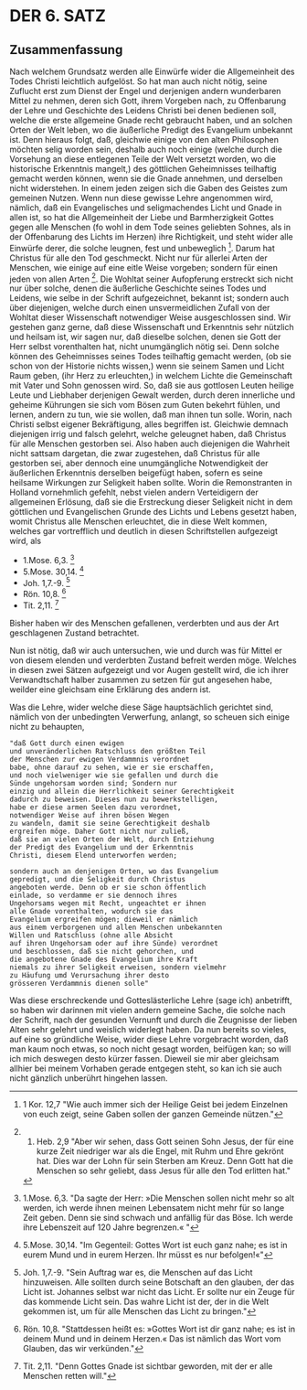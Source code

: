 <!-- Seite 163 -->

DER 6. SATZ
===========

Zusammenfassung
---------------

Nach welchem Grundsatz werden alle Einwürfe
wider die Allgemeinheit des Todes Christi leichtlich
aufgelöst. So hat man auch nicht nötig,
seine Zuflucht erst zum Dienst der Engel und derjenigen
andern wunderbaren Mittel zu nehmen, deren
sich Gott, ihrem Vorgeben nach, zu Offenbarung
der Lehre und Geschichte des Leidens Christi
bei denen bedienen soll, welche die erste allgemeine<!-- seite 31 -->
Gnade recht gebraucht haben, und an solchen Orten
der Welt leben, wo die äußerliche Predigt des
Evangelium unbekannt ist. Denn hieraus folgt, daß,
gleichwie einige von den alten Philosophen möchten
selig worden sein, deshalb auch noch einige (welche
durch die Vorsehung an diese entlegenen Teile
der Welt versetzt worden, wo die historische Erkenntnis
mangelt,) des göttlichen Geheimnisses
teilhaftig gemacht werden können, wenn sie die
Gnade annehmen, und derselben nicht widerstehen.
In einem jeden zeigen sich die Gaben des
Geistes zum gemeinen Nutzen. Wenn nun diese
gewisse Lehre angenommen wird, nämlich, daß ein
Evangelisches und seligmachendes Licht und Gnade
in allen ist, so hat die Allgemeinheit der Liebe und
Barmherzigkeit Gottes gegen alle Menschen (fo
wohl in dem Tode seines geliebten Sohnes, als
in der Offenbarung des  Lichts im Herzen) ihre
Richtigkeit, und  steht wider alle Einwürfe derer,
die solche leugnen, fest und unbeweglich [^a_pre_06-satz_01]. Darum
hat Christus für alle den Tod geschmeckt. Nicht
nur für allerlei Arten der Menschen, wie einige auf
eine eitle Weise vorgeben; sondern für einen jeden
von allen Arten [^a_pre_06-satz_02]. Die Wohltat seiner
Aufopferung erstreckt sich nicht nur über solche, denen
die äußerliche Geschichte seines Todes und Leidens,
wie selbe in der Schrift aufgezeichnet, bekannt ist;
sondern auch über diejenigen, welche durch einen unsvermeidlichen
Zufall von der Wohltat dieser Wissenschaft
notwendiger Weise ausgeschlossen sind.
Wir gestehen ganz gerne, daß diese Wissenschaft
und Erkenntnis sehr nützlich und heilsam ist, wir
sagen nur, daß dieselbe solchen, denen sie Gott der
Herr selbst vorenthalten hat, nicht unumgänglich
nötig sei. Denn solche können des Geheimnisses
seines Todes teilhaftig gemacht werden, (ob sie<!-- seite 32 -->
schon von der Historie nichts wissen,) wenn sie seinem
Samen und Licht Raum geben, (ihr Herz zu erleuchten,)
in welchem Lichte die Gemeinschaft mit
Vater und Sohn genossen wird. So, daß sie aus
gottlosen Leuten heilige Leute und Liebhaber derjenigen
Gewalt werden, durch deren innerliche und
geheime Kührungen sie sich vom Bösen zum Guten
bekehrt fühlen, und lernen, andern zu tun,
wie sie wollen, daß man ihnen tun solle. Worin,
nach Christi selbst eigener Bekräftigung,
alles begriffen ist. Gleichwie demnach diejenigen
irrig und falsch gelehrt, welche geleugnet haben,
daß Christus für alle Menschen gestorben sei. Also
haben auch diejenigen die Wahrheit nicht sattsam
dargetan, die zwar zugestehen, daß Christus
für alle gestorben sei, aber dennoch eine unumgängliche
Notwendigkeit der äußerlichen Erkenntnis
derselben beigefügt haben, sofern es seine
heilsame Wirkungen zur Seligkeit haben sollte.
Worin die Remonstranten in Holland
vornehmlich gefehlt, nebst vielen andern Verteidigern
der allgemeinen Erlösung, daß sie die Erstreckung
dieser Seligkeit nicht in dem göttlichen
und Evangelischen Grunde des Lichts und Lebens
gesetzt haben, womit Christus alle Menschen erleuchtet,
die in diese Welt kommen, welches
gar vortrefflich und deutlich in diesen Schriftstellen
aufgezeigt wird, als

- 1.Mose. 6,3. [^a_pre_06-satz_03]
- 5.Mose. 30,14. [^a_pre_06-satz_04]
- Joh. 1,7.-9. [^a_pre_06-satz_05]
- Rön. 10,8. [^a_pre_06-satz_06]
- Tit. 2,11. [^a_pre_06-satz_07]

Bisher haben wir des Menschen gefallenen, verderbten
und aus der Art geschlagenen Zustand betrachtet.

Nun ist nötig, daß wir auch untersuchen, wie
und durch was für Mittel er von diesem elenden
und verderbten Zustand  befreit werden möge.
Welches in diesen zwei Sätzen aufgezeigt und vor
Augen gestellt wird, die ich ihrer Verwandtschaft
halber zusammen zu setzen für gut angesehen habe,
weilder eine gleichsam eine Erklärung des andern ist.

Was die Lehre, wider welche diese Säge hauptsächlich
gerichtet sind, nämlich von der unbedingten
Verwerfung, anlangt, so scheuen sich einige
nicht zu behaupten,

    "daß Gott durch einen ewigen
    und unveränderlichen Ratschluss den größten Teil
    der Menschen zur ewigen Verdammnis verordnet
    babe, ohne darauf zu sehen, wie er sie erschaffen,
    und noch vielweniger wie sie gefallen und durch die
    Sünde ungehorsam worden sind; Sondern nur
    einzig und allein die Herrlichkeit seiner Gerechtigkeit
    dadurch zu beweisen. Dieses nun zu bewerkstelligen,
    habe er diese armen Seelen dazu verordnet,
    notwendiger Weise auf ihren bösen Wegen
    zu wandeln, damit sie seine Gerechtigkeit deshalb
    ergreifen möge. Daher Gott nicht nur zuließ,
    daß sie an vielen Orten der Welt, durch Entziehung
    der Predigt des Evangelium und der Erkenntnis
    Christi, diesem Elend unterworfen werden;
<!-- Seite 166 -->
    sondern auch an denjenigen Orten, wo das Evangelium
    gepredigt, und die Seligkeit durch Christus
    angeboten werde. Denn ob er sie schon öffentlich
    einlade, so verdamme er sie dennoch ihres
    Ungehorsams wegen mit Recht, ungeachtet er ihnen
    alle Gnade vorenthalten, wodurch sie das
    Evangelium ergreifen mögen; dieweil er nämlich
    aus einem verborgenen und allen Menschen unbekannten
    Willen und Ratschluss (ohne alle Absicht
    auf ihren Ungehorsam oder auf ihre Sünde) verordnet
    und beschlossen, daß sie nicht gehorchen, und
    die angebotene Gnade des Evangelium ihre Kraft
    niemals zu ihrer Seligkeit erweisen, sondern vielmehr
    zu Häufung umd Verursachung ihrer desto
    grösseren Verdammnis dienen solle"

Was diese erschreckende und Gotteslästerliche
Lehre (sage ich) anbetrifft, so haben wir darinnen
mit vielen andern gemeine Sache, die solche nach
der Schrift, nach der gesunden Vernunft und durch
die Zeugnisse der lieben Alten sehr gelehrt und weislich
widerlegt haben. Da nun bereits so vieles,
auf eine so gründliche Weise, wider diese Lehre vorgebracht
worden, daß man kaum noch etwas, so noch
nicht gesagt worden, beifügen kan; so will ich mich
deswegen desto kürzer fassen. Dieweil sie mir aber
gleichsam allhier bei meinem Vorhaben gerade entgegen
steht, so kan ich sie auch nicht gänzlich unberührt
hingehen lassen.


<!-- Fußnoten -->

[^a_pre_06-satz_01]: 1 Kor. 12,7 "Wie auch immer sich der Heilige Geist bei jedem Einzelnen von euch zeigt, seine Gaben sollen der ganzen Gemeinde nützen."

[^a_pre_06-satz_02]: 1. Heb. 2,9 "Aber wir sehen, dass Gott seinen Sohn Jesus, der für eine kurze Zeit niedriger war als die Engel, mit Ruhm und Ehre gekrönt hat. Dies war der Lohn für sein Sterben am Kreuz. Denn Gott hat die Menschen so sehr geliebt, dass Jesus für alle den Tod erlitten hat."

[^a_pre_06-satz_03]: 1.Mose. 6,3. "Da sagte der Herr: »Die Menschen sollen nicht mehr so alt werden, ich werde ihnen meinen Lebensatem nicht mehr für so lange Zeit geben. Denn sie sind schwach und anfällig für das Böse. Ich werde ihre Lebenszeit auf 120 Jahre begrenzen.« "
[^a_pre_06-satz_04]: 5.Mose. 30,14.  "Im Gegenteil: Gottes Wort ist euch ganz nahe; es ist in eurem Mund und in eurem Herzen. Ihr müsst es nur befolgen!«"
[^a_pre_06-satz_05]: Joh. 1,7.-9. "Sein Auftrag war es, die Menschen auf das Licht hinzuweisen. Alle sollten durch seine Botschaft an den glauben, der das Licht ist. Johannes selbst war nicht das Licht. Er sollte nur ein Zeuge für das kommende Licht sein. Das wahre Licht ist der, der in die Welt gekommen ist, um für alle Menschen das Licht zu bringen."
[^a_pre_06-satz_06]: Rön. 10,8. "Stattdessen heißt es: »Gottes Wort ist dir ganz nahe; es ist in deinem Mund und in deinem Herzen.« Das ist nämlich das Wort vom Glauben, das wir verkünden."
[^a_pre_06-satz_07]: Tit. 2,11. "Denn Gottes Gnade ist sichtbar geworden, mit der er alle Menschen retten will."